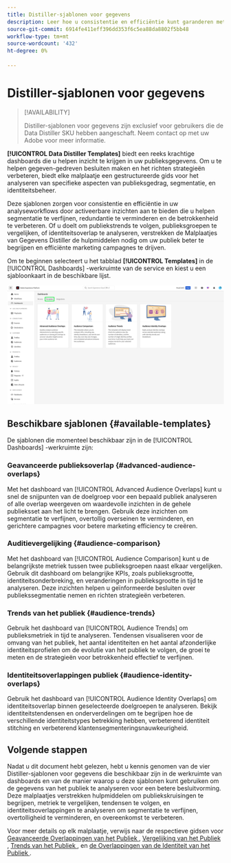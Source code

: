 ```yaml
---
title: Distiller-sjablonen voor gegevens
description: Leer hoe u consistentie en efficiëntie kunt garanderen met Data Distiller Templates die een gestructureerde handleiding voor algemene taken in de Adobe Experience Platform-gebruikersinterface bieden.
source-git-commit: 6914fe411eff396dd353f6c5ea88da8802f5bb48
workflow-type: tm+mt
source-wordcount: '432'
ht-degree: 0%

---
```


# Distiller-sjablonen voor gegevens

>[!AVAILABILITY]
>
>Distiller-sjablonen voor gegevens zijn exclusief voor gebruikers die de Data Distiller SKU hebben aangeschaft. Neem contact op met uw Adobe voor meer informatie.

**[!UICONTROL Data Distiller Templates]** biedt een reeks krachtige dashboards die u helpen inzicht te krijgen in uw publieksgegevens. Om u te helpen gegeven-gedreven besluiten maken en het richten strategieën verbeteren, biedt elke malplaatje een gestructureerde gids voor het analyseren van specifieke aspecten van publieksgedrag, segmentatie, en identiteitsbeheer.

Deze sjablonen zorgen voor consistentie en efficiëntie in uw analyseworkflows door activeerbare inzichten aan te bieden die u helpen segmentatie te verfijnen, redundantie te verminderen en de betrokkenheid te verbeteren. Of u doelt om publiekstrends te volgen, publieksgroepen te vergelijken, of identiteitsoverlap te analyseren, verstrekken de Malplaatjes van Gegevens Distiller de hulpmiddelen nodig om uw publiek beter te begrijpen en efficiënte marketing campagnes te drijven.

Om te beginnen selecteert u het tabblad **[!UICONTROL Templates]** in de [!UICONTROL Dashboards] -werkruimte van de service en kiest u een sjabloonkaart in de beschikbare lijst.

![ de werkruimte van de Diensten Dashboard met het benadrukte lusje van Malplaatjes.](../../images/sql-insights-query-pro-mode/templates/templates.png)

## Beschikbare sjablonen {#available-templates}

De sjablonen die momenteel beschikbaar zijn in de [!UICONTROL Dashboards] -werkruimte zijn:

### Geavanceerde publieksoverlap {#advanced-audience-overlaps}

Met het dashboard van [!UICONTROL Advanced Audience Overlaps] kunt u snel de snijpunten van de doelgroep voor een bepaald publiek analyseren of alle overlap weergeven om waardevolle inzichten in de gehele publieksset aan het licht te brengen. Gebruik deze inzichten om segmentatie te verfijnen, overtollig overseinen te verminderen, en gerichtere campagnes voor betere marketing efficiency te creëren.

### Auditievergelijking {#audience-comparison}

Met het dashboard van [!UICONTROL Audience Comparison] kunt u de belangrijkste metriek tussen twee publieksgroepen naast elkaar vergelijken. Gebruik dit dashboard om belangrijke KPIs, zoals publieksgrootte, identiteitsonderbreking, en veranderingen in publieksgrootte in tijd te analyseren. Deze inzichten helpen u geïnformeerde besluiten over publiekssegmentatie nemen en richten strategieën verbeteren.

### Trends van het publiek {#audience-trends}

Gebruik het dashboard van [!UICONTROL Audience Trends] om publieksmetriek in tijd te analyseren. Tendensen visualiseren voor de omvang van het publiek, het aantal identiteiten en het aantal afzonderlijke identiteitsprofielen om de evolutie van het publiek te volgen, de groei te meten en de strategieën voor betrokkenheid effectief te verfijnen.

### Identiteitsoverlappingen publiek {#audience-identity-overlaps}

Gebruik het dashboard van [!UICONTROL Audience Identity Overlaps] om identiteitsoverlap binnen geselecteerde doelgroepen te analyseren. Bekijk identiteitstendensen en onderverdelingen om te begrijpen hoe de verschillende identiteitstypes betrekking hebben, verbeterend identiteit stitching en verbeterend klantensegmenteringsnauwkeurigheid.

## Volgende stappen

Nadat u dit document hebt gelezen, hebt u kennis genomen van de vier Distiller-sjablonen voor gegevens die beschikbaar zijn in de werkruimte van dashboards en van de manier waarop u deze sjablonen kunt gebruiken om de gegevens van het publiek te analyseren voor een betere besluitvorming. Deze malplaatjes verstrekken hulpmiddelen om publiekskruisingen te begrijpen, metriek te vergelijken, tendensen te volgen, en identiteitsoverlappingen te analyseren om segmentatie te verfijnen, overtolligheid te verminderen, en overeenkomst te verbeteren.

Voor meer details op elk malplaatje, verwijs naar de respectieve gidsen voor [ Geavanceerde Overlappingen van het Publiek ](./overlaps.md), [ Vergelijking van het Publiek ](./comparison.md), [ Trends van het Publiek ](./trends.md), en [ de Overlappingen van de Identiteit van het Publiek ](./identity-overlaps.md).
